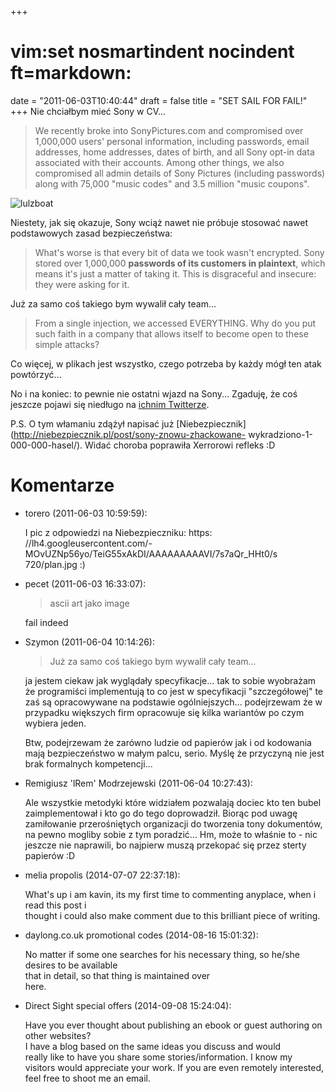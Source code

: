 +++
# vim:set nosmartindent nocindent ft=markdown:
date = "2011-06-03T10:40:44"
draft = false
title = "SET SAIL FOR FAIL!"
+++
Nie chciałbym mieć Sony w CV...

> We recently broke into SonyPictures.com and compromised over 1,000,000
users' personal information, including passwords, email addresses, home
addresses, dates of birth, and all Sony opt-in data associated with their
accounts. Among other things, we also compromised all admin details of Sony
Pictures (including passwords) along with 75,000 "music codes" and 3.5 million
"music coupons".

![lulzboat](http://maxnet.org.pl/~lrem/lulzboat.png)

Niestety, jak się okazuje, Sony wciąż nawet nie próbuje stosować nawet
podstawowych zasad bezpieczeństwa:

> What's worse is that every bit of data we took wasn't encrypted. Sony stored
over 1,000,000 **passwords of its customers in plaintext**, which means it's
just a matter of taking it. This is disgraceful and insecure: they were asking
for it.

Już za samo coś takiego bym wywalił cały team...

> From a single injection, we accessed EVERYTHING. Why do you put such faith
in a company that allows itself to become open to these simple attacks?

Co więcej, w plikach jest wszystko, czego potrzeba by każdy mógł ten atak
powtórzyć...

No i na koniec: to pewnie nie ostatni wjazd na Sony... Zgaduję, że coś jeszcze
pojawi się niedługo na [ichnim Twitterze](https://twitter.com/LulzSec/).

P.S. O tym włamaniu zdążył napisać już
[Niebezpiecznik](http://niebezpiecznik.pl/post/sony-znowu-zhackowane-
wykradziono-1-000-000-hasel/). Widać choroba poprawiła Xerrorowi refleks :D

# Komentarze

* torero (2011-06-03 10:59:59): <p>I pic z odpowiedzi na Niebezpieczniku: https:
  //lh4.googleusercontent.com/-MOvUZNp56yo/TeiG55xAkDI/AAAAAAAAAVI/7s7aQr_HHt0/s
  720/plan.jpg :)</p>
* pecet (2011-06-03 16:33:07): <blockquote>   <p>ascii art jako image</p>
  </blockquote>  <p>fail indeed</p>
* Szymon (2011-06-04 10:14:26): <blockquote>   <p>Już za samo coś takiego bym
  wywalił cały team...</p> </blockquote>  <p>ja jestem ciekaw jak wyglądały
  specyfikacje... tak to sobie wyobrażam że programiści implementują to co jest
  w specyfikacji "szczegółowej" te zaś są opracowywane na podstawie
  ogólniejszych... podejrzewam że w przypadku większych firm opracowuje się
  kilka wariantów po czym wybiera jeden.</p>  <p>Btw, podejrzewam że zarówno
  ludzie od papierów jak i od kodowania mają bezpieczeństwo w małym palcu,
  serio. Myślę że przyczyną nie jest brak formalnych kompetencji...</p>
* Remigiusz 'lRem' Modrzejewski (2011-06-04 10:27:43): <p>Ale wszystkie metodyki
  które widziałem pozwalają dociec kto ten bubel zaimplementował i kto go do
  tego doprowadził. Biorąc pod uwagę zamiłowanie przerośniętych organizacji do
  tworzenia tony dokumentów, na pewno mogliby sobie z tym poradzić… Hm, może to
  właśnie to - nic jeszcze nie naprawili, bo najpierw muszą przekopać się przez
  sterty papierów :D</p>
* melia propolis (2014-07-07 22:37:18): <p>What's up i am kavin, its my first
  time to commenting anyplace, when i read this post i <br /> thought i could
  also make comment due to this brilliant piece of writing.</p>
* daylong.co.uk promotional codes (2014-08-16 15:01:32): <p>No matter if some
  one searches for his necessary thing, so he/she desires to be available <br />
  that in detail, so that thing is maintained over <br /> here.</p>
* Direct Sight special offers (2014-09-08 15:24:04): <p>Have you ever thought
  about publishing an ebook or guest authoring on other websites?<br /> I have a
  blog based on the same ideas you discuss and would <br /> really like to have
  you share some stories/information. I know my <br /> visitors would appreciate
  your work. If you are even remotely interested,<br /> feel free to shoot me an
  email.</p>
